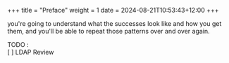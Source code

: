 +++
title = "Preface"
weight = 1
date = 2024-08-21T10:53:43+12:00
+++

you're going to understand what the successes look like and how you get them, and you'll be able to repeat those patterns over and over again.

TODO :  
[ ] LDAP Review